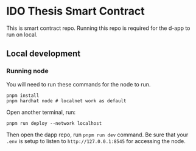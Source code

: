 # IDO Thesis Smart Contract

This is smart contract repo. Running this repo is required for the d-app to run on local.


## Local development

### Running node

You will need to run these commands for the node to run.

```shell
pnpm install
pnpm hardhat node # localnet work as default
```

Open another terminal, run: 
```shell
pnpm run deploy --network localhost
```

Then open the dapp repo, run `pnpm run dev` command.
Be sure that your `.env` is setup to listen to `http://127.0.0.1:8545` for accessing the node.